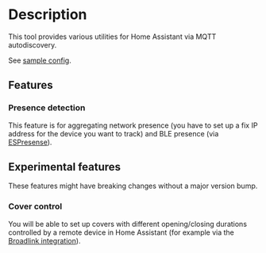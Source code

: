 # Description

This tool provides various utilities for Home Assistant via MQTT autodiscovery.

See [sample config](sample_config).

## Features

### Presence detection

This feature is for aggregating network presence (you have to set up a fix IP address for the device you want to track) and BLE presence (via [ESPresense](https://github.com/ESPresense/ESPresense)).

## Experimental features

These features might have breaking changes without a major version bump.

### Cover control

You will be able to set up covers with different opening/closing durations controlled by a remote device in Home Assistant (for example via the [Broadlink integration](https://www.home-assistant.io/integrations/broadlink)).

